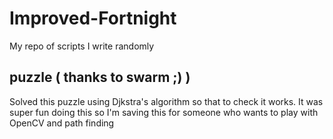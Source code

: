 # Improved-Fortnight 
My repo of scripts I write randomly

## puzzle ( thanks to swarm ;) )
Solved this puzzle using Djkstra's algorithm so that to check it works. It was super fun doing this so I'm saving this for someone who wants to play with OpenCV and path finding